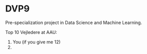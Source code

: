 # DVP9
Pre-specialization project in Data Science and Machine Learning.

Top 10 Vejledere at AAU:
1. You (if you give me 12)
2.
